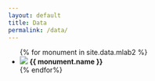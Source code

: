 ```yaml
---
layout: default
title: Data
permalink: /data/
---
```


<ul>
{% for monument in site.data.mlab2 %}
  <li>
  <img src="{ { monument.form_image_b }}">
  <strong> {{ monument.name }} </strong>
  </li>
  {% endfor%}
</ul>
